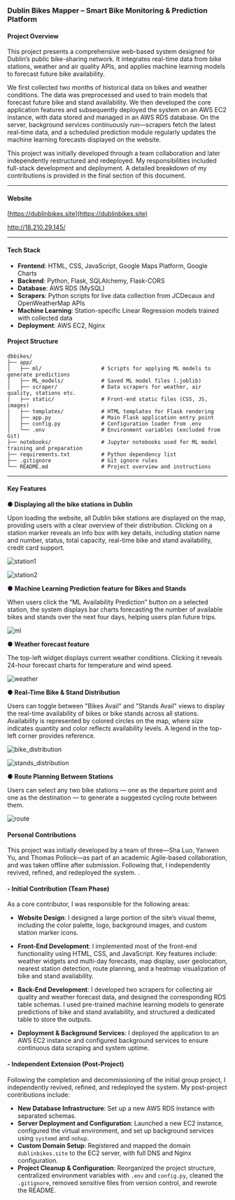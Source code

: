 ### Dublin Bikes Mapper – Smart Bike Monitoring & Prediction Platform

#### Project Overview

This project presents a comprehensive web-based system designed for Dublin’s public bike-sharing network. It integrates real-time data from bike stations, weather and air quality APIs, and applies machine learning models to forecast future bike availability. 

We first collected two months of historical data on bikes and weather conditions. The data was preprocessed and used to train models that forecast future bike and stand availability. We then developed the core application features and subsequently deployed the system on an AWS EC2 instance, with data stored and managed in an AWS RDS database. On the server, background services continuously run—scrapers fetch the latest real-time data, and a scheduled prediction module regularly updates the machine learning forecasts displayed on the website.

This project was initially developed through a team collaboration and later independently restructured and redeployed. My responsibilities included full-stack development and deployment. A detailed breakdown of my contributions is provided in the final section of this document.

---

#### Website

[https://dublinbikes.site](https://dublinbikes.site)

http://18.210.29.145/

---

####  Tech Stack

- **Frontend**: HTML, CSS, JavaScript, Google Maps Platform, Google Charts
- **Backend**: Python, Flask, SQLAlchemy, Flask-CORS
- **Database**: AWS RDS (MySQL)
- **Scrapers**: Python scripts for live data collection from JCDecaux and OpenWeatherMap APIs
- **Machine Learning**: Station-specific Linear Regression models trained with collected data
- **Deployment**: AWS EC2, Nginx

####  Project Structure

```
dbbikes/
├── app/
│   ├── ml/                   # Scripts for applying ML models to generate predictions
│   ├── ML_models/            # Saved ML model files (.joblib)
│   ├── scraper/              # Data scrapers for weather, air quality, stations etc.
│   ├── static/               # Front-end static files (CSS, JS, images)
│   ├── templates/            # HTML templates for Flask rendering
│   ├── app.py                # Main Flask application entry point
│   ├── config.py             # Configuration loader from .env
│   └── .env                  # Environment variables (excluded from Git)
├── notebooks/                # Jupyter notebooks used for ML model training and preparation
├── requirements.txt          # Python dependency list
├── .gitignore                # Git ignore rules
└── README.md                 # Project overview and instructions
```

---

#### Key Features

**● Displaying all the bike stations in Dublin**

Upon loading the website, all Dublin bike stations are displayed on the map, providing users with a clear overview of their distribution. Clicking on a station marker reveals an info box with key details, including station name and number, status, total capacity, real-time bike and stand availability, credit card support.

![station1](app/static/img/readmepic/station1.png)

![station2](app/static/img/readmepic/station2.png)



● **Machine Learning Prediction feature for Bikes and Stands**

When users click the “ML Availability Prediction” button on a selected station, the system displays bar charts forecasting the number of available bikes and stands over the next four days, helping users plan future trips.

![ml](app/static/img/readmepic/ml.png)



**● Weather forecast feature**

The top-left widget displays current weather conditions. Clicking it reveals 24-hour forecast charts for temperature and wind speed.

![weather](app/static/img/readmepic/weather.png)



**● Real-Time Bike & Stand Distribution**

Users can toggle between "Bikes Avail" and "Stands Avail" views to display the real-time availability of bikes or bike stands across all stations. Availability is represented by colored circles on the map, where size indicates quantity and color reflects availability levels. A legend in the top-left corner provides reference.

![bike_distribution](app/static/img/readmepic/bike_distribution.png)

![stands_distribution](app/static/img/readmepic/stands_distribution.png)



**● Route Planning Between Stations**

Users can select any two bike stations — one as the departure point and one as the destination — to generate a suggested cycling route between them. 

![route](app/static/img/readmepic/route.png)

#### Personal Contributions

This project was initially developed by a team of three—Sha Luo, Yanwen Yu, and Thomas Pollock—as part of an academic Agile-based collaboration, and was taken offline after submission. Following that, I independently  revived, refined, and redeployed the system. . 

#### - Initial Contribution (Team Phase)

As a core contributor, I was responsible for the following areas:

- **Website Design**: I designed a large portion of the site’s visual theme, including the color palette, logo, background images, and custom station marker icons.
- **Front-End Development**: I implemented most of the front-end functionality using HTML, CSS, and JavaScript. Key features include: weather widgets and multi-day forecasts, map display, user geolocation, nearest station detection, route planning, and a heatmap visualization of bike and stand availability.

- **Back-End Development**:  I developed two scrapers for collecting air quality and weather forecast data, and designed the corresponding RDS table schemas. I used pre-trained machine learning models to generate predictions of bike and stand availability, and structured a dedicated table to store the outputs.

- **Deployment & Background Services**: I deployed the application to an AWS EC2 instance and configured background services to ensure continuous data scraping and system uptime.

#### - Independent Extension (Post-Project)

Following the completion and decommissioning of the initial group project, I independently revived, refined, and redeployed the system. My post-project contributions include:

- **New Database Infrastructure**: Set up a new AWS RDS instance with separated schemas.
- **Server Deployment and Configuration**: Launched a new EC2 instance, configured the virtual environment, and set up background services using `systemd` and `nohup`.
- **Custom Domain Setup**: Registered and mapped the domain `dublinbikes.site` to the EC2 server, with full DNS and Nginx configuration.
- **Project Cleanup & Configuration**: Reorganized the project structure, centralized environment variables with `.env` and `config.py`, cleaned the `.gitignore`, removed sensitive files from version control, and rewrote the README.
